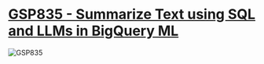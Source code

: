 # [GSP835 - Summarize Text using SQL and LLMs in BigQuery ML](https://www.cloudskillsboost.google/games/5131/labs/33487)

![GSP835](GSP835.png)
